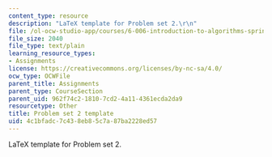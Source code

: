 ```yaml
---
content_type: resource
description: "LaTeX template for Problem set 2.\r\n"
file: /ol-ocw-studio-app/courses/6-006-introduction-to-algorithms-spring-2008/4c1bfadc7c438eb85c7a87ba2228ed57_ps2_template.tex
file_size: 2040
file_type: text/plain
learning_resource_types:
- Assignments
license: https://creativecommons.org/licenses/by-nc-sa/4.0/
ocw_type: OCWFile
parent_title: Assignments
parent_type: CourseSection
parent_uid: 962f74c2-1810-7cd2-4a11-4361ecda2da9
resourcetype: Other
title: Problem set 2 template
uid: 4c1bfadc-7c43-8eb8-5c7a-87ba2228ed57
---
```

LaTeX template for Problem set 2.
